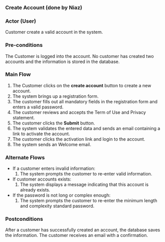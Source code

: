 ### Create Account (done by Niaz)

### Actor (User)
Customer create a valid account in the system.

### Pre-conditions
The Customer is logged into the account. No customer has created two accounts and the information is stored in the database. 

### Main Flow
1. The Customer clicks on the **create account** button to create a new account.
2. The system brings up a registration form.
3. The customer fills out all mandatory fields in the registration form and enters a valid password. 
4. The customer reviews and accepts the Term of Use and Privacy statement.
5. The customer clicks the **Submit** button.
6. The system validates the entered data and sends an email containing a link to activate the account.
7. The customer clicks the activation link and login to the account.
8. The system sends an Welcome email. 

### Alternate Flows
* If a customer enters invalid information:
    1. The system prompts the customer to re-enter valid information.
* If customer accounts exists:
   1. The system displays a message indicating that this account is already exists. 
* If the password is not long or complex enough:
   1.  The system prompts the customer to re-enter the minimum length and complexity standard password. 
   
### Postconditions
After a customer has successfully created an account, the database saves the information. The customer receives an email with a confirmation. 


